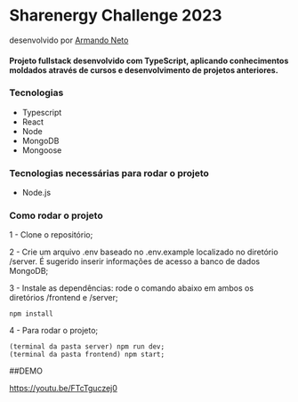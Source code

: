 # Sharenergy Challenge 2023

desenvolvido por [Armando Neto](https://github.com/ArNeto19)

#### Projeto fullstack desenvolvido com TypeScript, aplicando conhecimentos moldados através de cursos e desenvolvimento de projetos anteriores.
### Tecnologias
- Typescript
- React
- Node
- MongoDB
- Mongoose

### Tecnologias necessárias para rodar o projeto
- Node.js

### Como rodar o projeto

1 - Clone o repositório;

2 - Crie um arquivo .env baseado no .env.example localizado no diretório /server. É sugerido inserir informações de acesso a banco de dados MongoDB;

3 - Instale as dependências: rode o comando abaixo em ambos os diretórios /frontend e /server;
    
    npm install

4 - Para rodar o projeto;
    
    (terminal da pasta server) npm run dev;
    (terminal da pasta frontend) npm start;
    
##DEMO

https://youtu.be/FTcTguczej0

